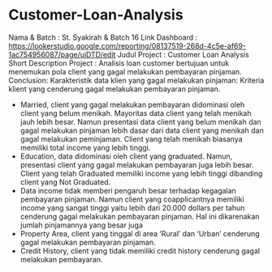 # Customer-Loan-Analysis

Nama & Batch : St. Syakirah & Batch 16
Link Dashboard : https://lookerstudio.google.com/reporting/08137519-268d-4c5e-af69-1ac754956087/page/uiDTD/edit
Judul Project : Customer Loan Analysis
Short Description Project : Analisis loan customer bertujuan untuk menemukan pola client yang gagal melakukan pembayaran pinjaman.
Conclusion:
Karakteristik data klien yang gagal melakukan pinjaman:
Kriteria klient yang cenderung gagal melakukan pembayaran pinjaman.
- Married, client yang gagal melakukan pembayaran didominasi oleh client yang belum menikah. Mayoritas data client yang telah menikah jauh lebih besar. Namun presentasi data client yang belum menikah dan gagal melakukan pinjaman lebih dasar dari data client yang menikah dan gagal melakukan peminjaman. Client yang telah menikah biasanya memiliki total income yang lebih tinggi.
- Education, data didominasi oleh client yang graduated. Namun, presentasi client yang gagal melakukan pembayaran juga lebih besar. Client yang telah Graduated memiliki income yang lebih tinggi dibanding client yang Not Graduated.
- Data income tidak memberi pengaruh besar terhadap kegagalan pembayaran pinjaman. Namun client yang coapplicantnya memiliki income yang sangat tinggi yaitu lebih dari 20.000 dollars per tahun cenderung gagal melakukan pembayaran pinjaman. Hal ini dikarenakan jumlah pinjamannya yang besar juga
- Property Area, client yang tinggal di area ‘Rural’ dan ‘Urban’ cenderung gagal melakukan pembayaran pinjaman.
- Credit History, client yang tidak memiliki credit history cenderung gagal melakukan pembayaran.

